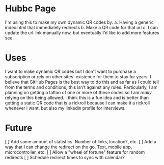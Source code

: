 # Hubbc Page
I'm using this to make my own dynamic QR codes by:
a. Having a generic index.html that immediately redirects
b. Make a QR code for that url
c. I can update the url link manually now, but eventually I'd like to add more features see.

# Uses
I want to make dynamic QR codes but I don't want to purchase a subscription or rely on other sites' existence for them to stay for years. I believe that GitHub Pages is the best way to do this and as far as I could tell from the terms and conditions, this isn't against any rules. Particularly, I am planning on getting a tattoo of one or more of these codes so I am *really* relying on this being allowed. I think this is a fun idea and is better than getting a static QR code that is a rickroll because I can make it a rickroll whenever I want, but also my linkedin profile for interviews. 

# Future 
[ ] Add some amount of statistics. Number of links, location?, etc.
[ ] Add a way that I can change the redirect on the go. Text, mobile app, microcontroller, etc.
[ ] Allow a "wheel of fortune" feature for random redirects
[ ] Schedule redirect times to sync with calendar?